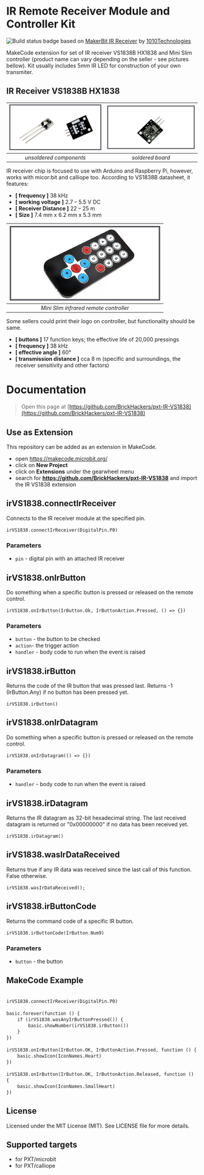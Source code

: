 # IR Remote Receiver Module and Controller Kit
![Build status badge](https://github.com/BrickHackers/pxt-IR-VS1838/workflows/MakeCode/badge.svg)
based on [MakerBit IR Receiver](https://github.com/1010Technologies/pxt-makerbit-ir-receiver) by [1010Technologies](https://github.com/1010Technologies)

MakeCode extension for set of IR receiver VS1838B HX1838 and Mini Slim controller (product name can vary depending on the seller - see pictures bellow).
Kit usually includes 5mm IR LED for construction of your own transmiter.

## IR Receiver VS1838B HX1838

| ![IR Receiver VS1838B HX1838](https://github.com/BrickHackers/pxt-IR-VS1838/raw/master/irReceiverUnsoldered.png "IR receiver (unsoldered version)") | ![IR Receiver VS1838B HX1838](https://github.com/BrickHackers/pxt-IR-VS1838/raw/master/irReceiverSoldered.png "IR receiver (soldered version)") |
| :-------------------------------------------------------------------------------------------------------------------------------------------------: | :---------------------------------------------------------------------------------------------------------------------------------------------: | 
|                                                        _unsoldered components_                                                                      |                                                                    _soldered board_                                                             |

IR receiver chip is focused to use with Arduino and Raspberry Pi, however, works with micor:bit and calliope too.
According to VS1838B datasheet, it features:
* **[ frequency ]**  38 kHz
* **[ working voltage ]**  2.7 – 5.5 V DC
* **[ Receiver Distance ]** 22 – 25 m
* **[ Size ]** 7.4 mm x 6.2 mm x 5.3 mm


| ![IR Controller](https://github.com/BrickHackers/pxt-IR-VS1838/raw/master/irCotnroller.png "IR controller") |
| :---------------------------------------------------------------------------------------------------------: |
| _Mini Slim infrared remote controller_                                                                      |

Some sellers could print their logo on controller, but functionality should be same. 
* **[ buttons ]** 17 function keys; the effective life of 20,000 pressings
* **[ frequency ]** 38 kHz
* **[ effective angle ]** 60°
* **[ transmission distance ]** cca 8 m (specific and surroundings, the receiver sensitivity and other factors)

# Documentation
> Open this page at [https://github.com/BrickHackers/pxt-IR-VS1838](https://github.com/BrickHackers/pxt-IR-VS1838)

## Use as Extension
This repository can be added as an extension in MakeCode.
* open https://makecode.microbit.org/
* click on **New Project**
* click on **Extensions** under the gearwheel menu
* search for **https://github.com/BrickHackers/pxt-IR-VS1838** and import the IR VS1838 extension


## irVS1838.connectIrReceiver

Connects to the IR receiver module at the specified pin.

```sig
irVS1838.connectIrReceiver(DigitalPin.P0)
```

### Parameters

- `pin` - digital pin with an attached IR receiver

## irVS1838.onIrButton

Do something when a specific button is pressed or released on the remote control.

```sig
irVS1838.onIrButton(IrButton.Ok, IrButtonAction.Pressed, () => {})
```

### Parameters

- `button` - the button to be checked
- `action`- the trigger action
- `handler` - body code to run when the event is raised

## irVS1838.irButton

Returns the code of the IR button that was pressed last. Returns -1 (IrButton.Any) if no button has been pressed yet.

```sig
irVS1838.irButton()
```

## irVS1838.onIrDatagram

Do something when a specific button is pressed or released on the remote control.

```sig
irVS1838.onIrDatagram(() => {})
```

### Parameters

- `handler` - body code to run when the event is raised

## irVS1838.irDatagram

Returns the IR datagram as 32-bit hexadecimal string. The last received datagram is returned or "0x00000000" if no data has been received yet.

```sig
irVS1838.irDatagram()
```

## irVS1838.wasIrDataReceived

Returns true if any IR data was received since the last call of this function. False otherwise.

```sig
irVS1838.wasIrDataReceived();
```

## irVS1838.irButtonCode

Returns the command code of a specific IR button.

```sig
irVS1838.irButtonCode(IrButton.Num9)
```

### Parameters

- `button` - the button

## MakeCode Example

```blocks

irVS1838.connectIrReceiver(DigitalPin.P0)

basic.forever(function () {
    if (irVS1838.wasAnyIrButtonPressed()) {
        basic.showNumber(irVS1838.irButton())
    }
})

irVS1838.onIrButton(IrButton.OK, IrButtonAction.Pressed, function () {
    basic.showIcon(IconNames.Heart)
})

irVS1838.onIrButton(IrButton.OK, IrButtonAction.Released, function () {
    basic.showIcon(IconNames.SmallHeart)
})

```

## License

Licensed under the MIT License (MIT). See LICENSE file for more details.

## Supported targets

- for PXT/microbit
- for PXT/calliope
